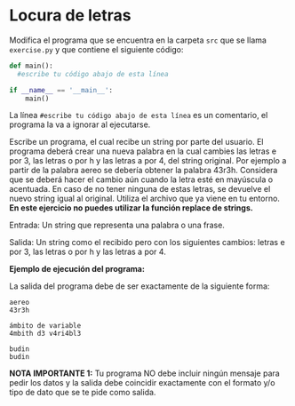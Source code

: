 # Locura de letras

Modifica el programa que se encuentra en la carpeta `src` que se llama `exercise.py` y que contiene el siguiente código:

```python
def main():
  #escribe tu código abajo de esta línea

if __name__ == '__main__':
    main()
```

La línea `#escribe tu código abajo de esta línea` es un comentario, el programa la va a ignorar al ejecutarse.

Escribe un programa, el cual recibe un string por parte del usuario. El programa deberá crear una nueva palabra en la cual cambies las letras e por 3, las letras o por h y las letras a por 4, del string original. Por ejemplo a partir de la palabra aereo se debería obtener la palabra 43r3h. Considera que se deberá hacer el cambio aún cuando la letra esté en mayúscula o acentuada. En caso de no tener ninguna de estas letras, se devuelve el nuevo string igual al original. Utiliza el archivo que ya viene en tu entorno.
<b>En este ejercicio no puedes utilizar la función replace de strings.</b>

Entrada: 
Un string que representa una palabra o una frase. 

Salida: 
Un string como el recibido pero con los siguientes cambios: letras e por 3, las letras o por h y las letras a por 4.

**Ejemplo de ejecución del programa:**

La salida del programa debe de ser exactamente de la siguiente forma:

```
aereo
43r3h
```
```
ámbito de variable
4mbith d3 v4ri4bl3
```
```
budin
budin
```

**NOTA IMPORTANTE 1:** Tu programa NO debe incluir ningún mensaje para pedir los datos y la salida debe coincidir exactamente con el formato y/o tipo de dato que se te pide como salida.

